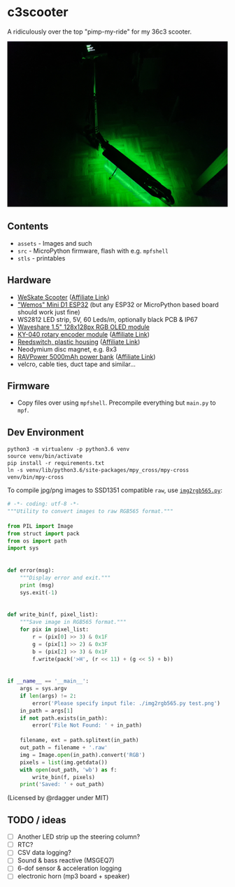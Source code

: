 # c3scooter

A ridiculously over the top "pimp-my-ride" for my 36c3 scooter.

![](./assets/scooter.jpg)

## Contents

  * `assets` - Images and such
  * `src` - MicroPython firmware, flash with e.g. `mpfshell`
  * `stls` - printables

## Hardware

  * [WeSkate Scooter](https://www.amazon.de/gp/product/B07SS7GXDT/) ([Affiliate Link](https://amzn.to/2PQr7il))
  * ["Wemos" Mini D1 ESP32](https://www.aliexpress.com/item/32834982479.html) (but any ESP32 or MicroPython based board should work just fine)
  * WS2812 LED strip, 5V, 60 Leds/m, optionally black PCB & IP67
  * [Waveshare 1.5" 128x128px RGB OLED module](https://www.aliexpress.com/item/32878557203.html)
  * [KY-040 rotary encoder module](https://www.amazon.de/gp/product/B07CMSHWV6/) ([Affiliate Link](https://amzn.to/2ScIAmC))
  * [Reedswitch, plastic housing](https://www.amazon.de/gp/product/B07SZDGXLC/) ([Affiliate Link](https://amzn.to/35ZC6eE))
  * Neodymium disc magnet, e.g. 8x3
  * [RAVPower 5000mAh power bank](https://www.amazon.de/gp/product/B07KSWHV45/) ([Affiliate Link](https://amzn.to/34LeKbp))
  * velcro, cable ties, duct tape and similar...

## Firmware

  * Copy files over using `mpfshell`. Precompile everything but `main.py` to `mpf`.

## Dev Environment

```
python3 -m virtualenv -p python3.6 venv
source venv/bin/activate
pip install -r requirements.txt
ln -s venv/lib/python3.6/site-packages/mpy_cross/mpy-cross venv/bin/mpy-cross
```

To compile jpg/png images to SSD1351 compatible `raw`, use [`img2rgb565.py`](https://github.com/rdagger/micropython-ssd1351/blob/master/utils/img2rgb565.py):

``` python
# -*- coding: utf-8 -*-
"""Utility to convert images to raw RGB565 format."""

from PIL import Image
from struct import pack
from os import path
import sys


def error(msg):
    """Display error and exit."""
    print (msg)
    sys.exit(-1)


def write_bin(f, pixel_list):
    """Save image in RGB565 format."""
    for pix in pixel_list:
        r = (pix[0] >> 3) & 0x1F
        g = (pix[1] >> 2) & 0x3F
        b = (pix[2] >> 3) & 0x1F
        f.write(pack('>H', (r << 11) + (g << 5) + b))


if __name__ == '__main__':
    args = sys.argv
    if len(args) != 2:
        error('Please specify input file: ./img2rgb565.py test.png')
    in_path = args[1]
    if not path.exists(in_path):
        error('File Not Found: ' + in_path)

    filename, ext = path.splitext(in_path)
    out_path = filename + '.raw'
    img = Image.open(in_path).convert('RGB')
    pixels = list(img.getdata())
    with open(out_path, 'wb') as f:
        write_bin(f, pixels)
    print('Saved: ' + out_path)
```

(Licensed by @rdagger under MIT)

## TODO / ideas

  * [ ] Another LED strip up the steering column?
  * [ ] RTC?
  * [ ] CSV data logging?
  * [ ] Sound & bass reactive (MSGEQ7)
  * [ ] 6-dof sensor & acceleration logging
  * [ ] electronic horn (mp3 board + speaker)
